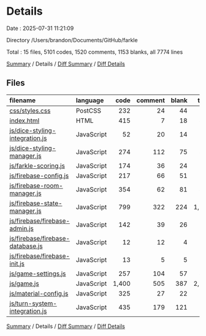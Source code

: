 # Details

Date : 2025-07-31 11:21:09

Directory /Users/brandon/Documents/GitHub/farkle

Total : 15 files,  5101 codes, 1520 comments, 1153 blanks, all 7774 lines

[Summary](results.md) / Details / [Diff Summary](diff.md) / [Diff Details](diff-details.md)

## Files
| filename | language | code | comment | blank | total |
| :--- | :--- | ---: | ---: | ---: | ---: |
| [css/styles.css](/css/styles.css) | PostCSS | 232 | 24 | 44 | 300 |
| [index.html](/index.html) | HTML | 415 | 7 | 18 | 440 |
| [js/dice-styling-integration.js](/js/dice-styling-integration.js) | JavaScript | 52 | 20 | 14 | 86 |
| [js/dice-styling-manager.js](/js/dice-styling-manager.js) | JavaScript | 274 | 112 | 75 | 461 |
| [js/farkle-scoring.js](/js/farkle-scoring.js) | JavaScript | 174 | 36 | 24 | 234 |
| [js/firebase-config.js](/js/firebase-config.js) | JavaScript | 217 | 66 | 51 | 334 |
| [js/firebase-room-manager.js](/js/firebase-room-manager.js) | JavaScript | 354 | 62 | 81 | 497 |
| [js/firebase-state-manager.js](/js/firebase-state-manager.js) | JavaScript | 799 | 322 | 224 | 1,345 |
| [js/firebase/firebase-admin.js](/js/firebase/firebase-admin.js) | JavaScript | 142 | 39 | 26 | 207 |
| [js/firebase/firebase-database.js](/js/firebase/firebase-database.js) | JavaScript | 12 | 12 | 4 | 28 |
| [js/firebase/firebase-init.js](/js/firebase/firebase-init.js) | JavaScript | 13 | 5 | 5 | 23 |
| [js/game-settings.js](/js/game-settings.js) | JavaScript | 257 | 104 | 57 | 418 |
| [js/game.js](/js/game.js) | JavaScript | 1,400 | 505 | 387 | 2,292 |
| [js/material-config.js](/js/material-config.js) | JavaScript | 325 | 27 | 22 | 374 |
| [js/turn-system-integration.js](/js/turn-system-integration.js) | JavaScript | 435 | 179 | 121 | 735 |

[Summary](results.md) / Details / [Diff Summary](diff.md) / [Diff Details](diff-details.md)